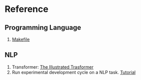 # Reference
## Programming Language
1. [Makefile](https://www.ruanyifeng.com/blog/2015/02/make.html)


## NLP
1. Transformer: [The Illustrated Trasformer](https://blog.csdn.net/yujianmin1990/article/details/85221271)
2. Run experimental development cycle on a NLP task. [Tutorial](https://github.com/codalab/worksheets-examples/blob/master/01-nli/README.md)
